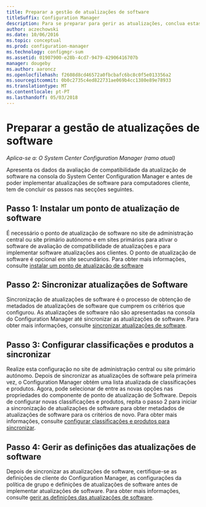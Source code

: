 ```yaml
---
title: Preparar a gestão de atualizações de software
titleSuffix: Configuration Manager
description: Para se preparar para gerir as atualizações, conclua estas tarefas para apresentar os dados da avaliação de compatibilidade na consola do System Center Configuration Manager.
author: aczechowski
ms.date: 10/06/2016
ms.topic: conceptual
ms.prod: configuration-manager
ms.technology: configmgr-sum
ms.assetid: 01907900-e28b-4cd7-9479-42906416707b
manager: dougeby
ms.author: aaroncz
ms.openlocfilehash: f2608d8cd46572a0fbcbafc6bc8c0f5e013356a2
ms.sourcegitcommit: 0b0c2735c4ed822731ae069b4cc1380e89e78933
ms.translationtype: MT
ms.contentlocale: pt-PT
ms.lasthandoff: 05/03/2018
---
```

# <a name="prepare-for-software-updates-management"></a>Preparar a gestão de atualizações de software

*Aplica-se a: O System Center Configuration Manager (ramo atual)*

Apresenta os dados da avaliação de compatibilidade da atualização de software na consola do System Center Configuration Manager e antes de poder implementar atualizações de software para computadores cliente, tem de concluir os passos nas secções seguintes.

## <a name="step-1-install-a-software-update-point"></a>Passo 1: Instalar um ponto de atualização de software  
É necessário o ponto de atualização de software no site de administração central ou site primário autónomo e em sites primários para ativar o software de avaliação de compatibilidade de atualizações e para implementar software atualizações aos clientes. O ponto de atualização de software é opcional em site secundários. Para obter mais informações, consulte [instalar um ponto de atualização de software](install-a-software-update-point.md)  

## <a name="step-2-synchronize-software-updates"></a>Passo 2: Sincronizar atualizações de Software
Sincronização de atualizações de software é o processo de obtenção de metadados de atualizações de software que cumprem os critérios que configurou. As atualizações de software não são apresentadas na consola do Configuration Manager até sincronizar as atualizações de software. Para obter mais informações, consulte [sincronizar atualizações de software](synchronize-software-updates.md).   

## <a name="step-3-configure-classifications-and-products-to-synchronize"></a>Passo 3: Configurar classificações e produtos a sincronizar
Realize esta configuração no site de administração central ou site primário autónomo. Depois de sincronizar as atualizações de software pela primeira vez, o Configuration Manager obtém uma lista atualizada de classificações e produtos. Agora, pode selecionar de entre as novas opções nas propriedades do componente de ponto de atualização de Software. Depois de configurar novas classificações e produtos, repita o passo 2 para iniciar a sincronização de atualizações de software para obter metadados de atualizações de software para os critérios de novo. Para obter mais informações, consulte [configurar classificações e produtos para sincronizar](configure-classifications-and-products.md).

## <a name="step-4-manage-settings-for-software-updates"></a>Passo 4: Gerir as definições das atualizações de software
Depois de sincronizar as atualizações de software, certifique-se as definições de cliente do Configuration Manager, as configurações da política de grupo e definições de atualizações de software antes de implementar atualizações de software. Para obter mais informações, consulte [gerir as definições das atualizações de software](manage-settings-for-software-updates.md).

